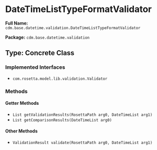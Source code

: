 # DateTimeListTypeFormatValidator

**Full Name:** `cdm.base.datetime.validation.DateTimeListTypeFormatValidator`

**Package:** `cdm.base.datetime.validation`

## Type: Concrete Class

### Implemented Interfaces

- `com.rosetta.model.lib.validation.Validator`

### Methods

#### Getter Methods

- `List getValidationResults(RosettaPath arg0, DateTimeList arg1)`
- `List getComparisonResults(DateTimeList arg0)`

#### Other Methods

- `ValidationResult validate(RosettaPath arg0, DateTimeList arg1)`

